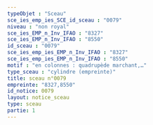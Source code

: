 ```yaml
---
typeObjet : "Sceau"
sce_ies_emp_ies_SCE_id_sceau : "0079"
niveau : "non royal"
sce_ies_EMP_n_Inv_IFAO : "8327"
sce_ies_EMP_n_Inv_IFAO : "8550"
id_sceau : "0079"
sce_ies_emp_ies_EMP_n_Inv_IFAO : "8327"
sce_ies_emp_ies_EMP_n_Inv_IFAO : "8550"
motif : "en colonnes : quadrupède marchant,…"
type_sceau : "cylindre (empreinte)"
title: sceau n°0079
empreinte: "8327,8550"
id_notice: 0079
layout: notice_sceau
type: sceau
partie: 1
---
```

